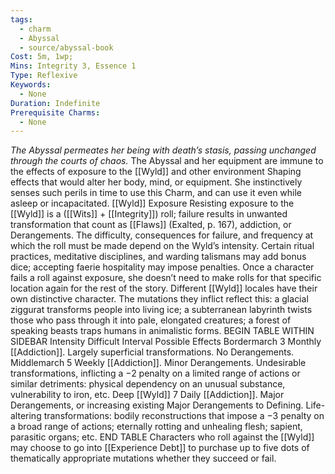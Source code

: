 ```yaml
---
tags:
  - charm
  - Abyssal
  - source/abyssal-book
Cost: 5m, 1wp; 
Mins: Integrity 3, Essence 1
Type: Reflexive
Keywords:
  - None
Duration: Indefinite
Prerequisite Charms:
  - None
---
```

*The Abyssal permeates her being with death’s stasis, passing unchanged through the courts of chaos.*
The Abyssal and her equipment are immune to the effects of exposure to the [[Wyld]] and other environment Shaping effects that would alter her body, mind, or equipment. She instinctively senses such perils in time to use this Charm, and can use it even while asleep or incapacitated.
[[Wyld]] Exposure Resisting exposure to the [[Wyld]] is a ([[Wits]] + [[Integrity]]) roll; failure results in unwanted transformation that count as [[Flaws]] (Exalted, p. 167), addiction, or Derangements. The difficulty, consequences for failure, and frequency at which the roll must be made depend on the Wyld’s intensity. Certain ritual practices, meditative disciplines, and warding talismans may add bonus dice; accepting faerie hospitality may impose penalties. Once a character fails a roll against exposure, she doesn’t need to make rolls for that specific location again for the rest of the story.
Different [[Wyld]] locales have their own distinctive character. The mutations they inflict reflect this: a glacial ziggurat transforms people into living ice; a subterranean labyrinth twists those who pass through it into pale, elongated creatures; a forest of speaking beasts traps humans in animalistic forms.
BEGIN TABLE WITHIN SIDEBAR Intensity Difficult Interval Possible Effects Bordermarch 3 Monthly [[Addiction]]. Largely superficial transformations. No Derangements.
Middlemarch 5 Weekly [[Addiction]]. Minor Derangements.
Undesirable transformations, inflicting a −2 penalty on a limited range of actions or similar detriments: physical dependency on an unusual substance, vulnerability to iron, etc.
Deep [[Wyld]] 7 Daily [[Addiction]]. Major Derangements, or increasing existing Major Derangements to Defining. Life-altering transformations: bodily reconstructions that impose a −3 penalty on a broad range of actions; eternally rotting and unhealing flesh; sapient, parasitic organs; etc.
END TABLE Characters who roll against the [[Wyld]] may choose to go into [[Experience Debt]] to purchase up to five dots of thematically appropriate mutations whether they succeed or fail.